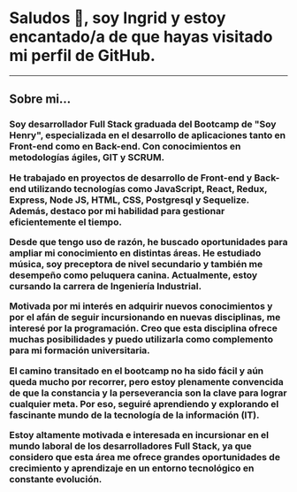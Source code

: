 <div>
  <h1>Saludos 👋, soy Ingrid y estoy encantado/a de que hayas visitado mi perfil de GitHub. </h1>
<hr></hr>
<h2>Sobre mi...</h2>
  <h3>Soy desarrollador Full Stack graduada del Bootcamp de "Soy Henry", especializada en el desarrollo de aplicaciones tanto en Front-end como en Back-end. Con conocimientos en metodologías ágiles, GIT y SCRUM.

He trabajado en proyectos de desarrollo de Front-end y Back-end utilizando tecnologías como JavaScript, React, Redux, Express, Node JS, HTML, CSS, Postgresql y Sequelize. Además, destaco por mi habilidad para gestionar eficientemente el tiempo.

Desde que tengo uso de razón, he buscado oportunidades para ampliar mi conocimiento en distintas áreas. He estudiado música, soy preceptora de nivel secundario y también me desempeño como peluquera canina. Actualmente, estoy cursando la carrera de Ingeniería Industrial.

Motivada por mi interés en adquirir nuevos conocimientos y por el afán de seguir incursionando en nuevas disciplinas, me interesé por la programación. Creo que esta disciplina ofrece muchas posibilidades y puedo utilizarla como complemento para mi formación universitaria.

El camino transitado en el bootcamp no ha sido fácil y aún queda mucho por recorrer, pero estoy plenamente convencida de que la constancia y la perseverancia son la clave para lograr cualquier meta. Por eso, seguiré aprendiendo y explorando el fascinante mundo de la tecnología de la información (IT).

Estoy altamente motivada e interesada en incursionar en el mundo laboral de los desarrolladores Full Stack, ya que considero que esta área me ofrece grandes oportunidades de crecimiento y aprendizaje en un entorno tecnológico en constante evolución.</h3>

</div>
 

<!--
**IngridLazarte/ingridLazarte** is a ✨ _special_ ✨ repository because its `README.md` (this file) appears on your GitHub profile.

Here are some ideas to get you started:

- 🔭 I’m currently working on ...
- 🌱 I’m currently learning ...
- 👯 I’m looking to collaborate on ...
- 🤔 I’m looking for help with ...
- 💬 Ask me about ...
- 📫 How to reach me: ...
- 😄 Pronouns: ...
- ⚡ Fun fact: ...
-->
